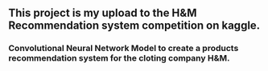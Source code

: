 ## This project is my upload to the H&M Recommendation system competition on kaggle.

### Convolutional Neural Network Model to create a products recommendation system for the cloting company H&M. 
